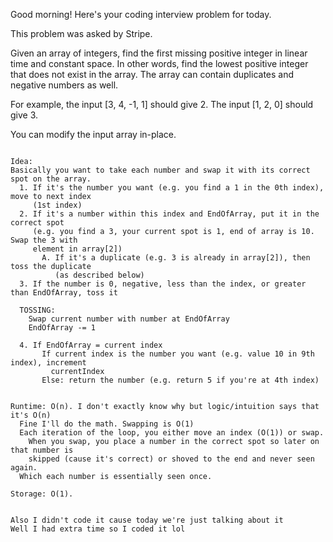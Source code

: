 Good morning! Here's your coding interview problem for today.

This problem was asked by Stripe.

Given an array of integers, find the first missing positive integer in linear time and constant space. In other words, find the lowest positive integer that does not exist in the array. The array can contain duplicates and negative numbers as well.

For example, the input [3, 4, -1, 1] should give 2. The input [1, 2, 0] should give 3.

You can modify the input array in-place.

~~~~~~~~~~~~~~~~~~~~~~~~~~~~~~~~~~

Idea:
Basically you want to take each number and swap it with its correct spot on the array.
  1. If it's the number you want (e.g. you find a 1 in the 0th index), move to next index
     (1st index)
  2. If it's a number within this index and EndOfArray, put it in the correct spot
     (e.g. you find a 3, your current spot is 1, end of array is 10. Swap the 3 with
     element in array[2])
       A. If it's a duplicate (e.g. 3 is already in array[2]), then toss the duplicate
          (as described below)
  3. If the number is 0, negative, less than the index, or greater than EndOfArray, toss it

  TOSSING:
    Swap current number with number at EndOfArray
    EndOfArray -= 1

  4. If EndOfArray = current index
       If current index is the number you want (e.g. value 10 in 9th index), increment
         currentIndex
       Else: return the number (e.g. return 5 if you're at 4th index)


Runtime: O(n). I don't exactly know why but logic/intuition says that it's O(n)
  Fine I'll do the math. Swapping is O(1)
  Each iteration of the loop, you either move an index (O(1)) or swap.
    When you swap, you place a number in the correct spot so later on that number is
    skipped (cause it's correct) or shoved to the end and never seen again.
  Which each number is essentially seen once.

Storage: O(1).


Also I didn't code it cause today we're just talking about it
Well I had extra time so I coded it lol